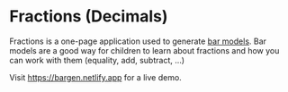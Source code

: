 # Fractions (Decimals)

Fractions is a one-page application used to generate [bar models](https://www.twinkl.co.uk/teaching-wiki/bar-model).  Bar models are a good way for children to learn about fractions and how you can work with them (equality, add, subtract, ...)

Visit https://bargen.netlify.app for a live demo.


